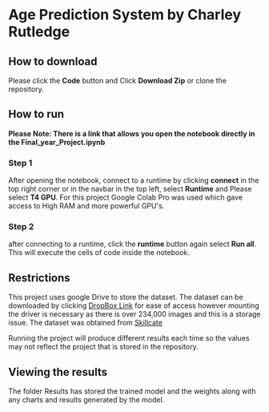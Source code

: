 # Age Prediction System by Charley Rutledge 
## How to download
Please click the **Code** button and Click **Download Zip** or clone the repository.

## How to run
**Please Note: There is a link that allows you open the notebook directly in the Final_year_Project.ipynb**

### Step 1
After opening the notebook, connect to a runtime by clicking **connect** in the top right corner or in the navbar in the top left, select **Runtime** and Please select **T4 GPU**. For this project Google Colab Pro was used which gave access to High RAM and more powerful GPU's.

### Step 2
after connecting to a runtime, click the **runtime** button again select **Run all**. 
This will execute the cells of code inside the notebook.

## Restrictions
This project uses google Drive to store the dataset. The dataset can be downloaded by clicking [DropBox Link](https://www.dropbox.com/scl/fi/ebg1vr6bng0ayri5hf5bi/combined_faces_train_augmented-001.zip?rlkey=ege15x9dvoop3f053d51d18az&dl=0) for ease of access however mounting the driver is necessary as there is over 234,000 images and this is a storage issue.
The dataset was obtained from [Skillcate](https://www.kaggle.com/datasets/skillcate/merged-augmented-utk-faces-facial-age-dataset)

Running the project will produce different results each time so the values may not reflect the project that is stored in the repository.

## Viewing the results
The folder Results has stored the trained model and the weights along with any charts and results generated by the model.
